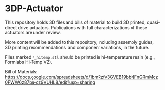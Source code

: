 # 3DP-Actuator

This repository holds 3D files and bills of material to build 3D printed, quasi-direct drive actuators. Publications with full characterizations of these actuators are under review.

More content will be added to this repository, including assembly guides, 3D printing recommendations, and component variations, in the future.

Files marked `*_hitemp.stl` should be printed in hi-temperature resin (e.g., Formlabs Hi-Temp V2).

Bill of Materials:
https://docs.google.com/spreadsheets/d/1bmRzfv3GVEB19bbNFnGRmMcz0FWW6z87bu-cz9VUHL8/edit?usp=sharing
